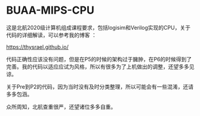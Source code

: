# BUAA-MIPS-CPU
这是北航2020级计算机组成课程要求，包括logisim和Verilog实现的CPU，关于代码的详细解读，可以参考我的博客 ：

https://thysrael.github.io/

代码正确性应该没有问题，但是在P5的时候的架构过于臃肿，在P6的时候得到了完善。我的代码以适应应试为风格，所以有很多为了上机做出的调整，还望多多见谅。

关于Pre到P2的代码，因为当时没有及时分类整理，所以可能会有一些混淆，还请多多包涵。

众所周知，北航查重很严，还望诸位多多自重。

